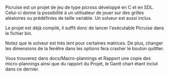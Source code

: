 Picruise est un projet de jeu de type picross développé en C et en SDL. Celui-ci donne la possibilité à un utilisateur de jouer sur des grilles aléatoires ou prédéfinies de taille variable. Un solveur est aussi inclus.

Le projet est déjà compilé, il suffit donc de lancer l'exécutable Picruise dans le fichier bin.

Notez que le solveur est très lent pour certaines matrices.
De plus, changer les dimensions de la fenêtre dans les options fera crasher le bouton quittter.


Vous trouverez dans docs/Macro-plannings et Rapport une copie des micro-plannings ainsi que du rapport du Projet, le Gantt chart étant inclut dans ce dernier.
